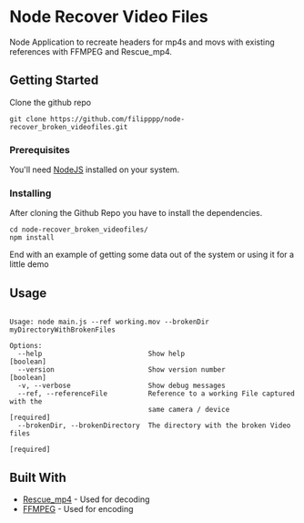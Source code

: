 # Node Recover Video Files

Node Application to recreate headers for mp4s and movs with existing references with FFMPEG and Rescue_mp4.

## Getting Started

Clone the github repo

```
git clone https://github.com/filipppp/node-recover_broken_videofiles.git
```

### Prerequisites

You'll need [NodeJS](https://nodejs.org/en/) installed on your system.

### Installing

After cloning the Github Repo you have to install the dependencies.

```
cd node-recover_broken_videofiles/
npm install
```


End with an example of getting some data out of the system or using it for a little demo

## Usage


```

Usage: node main.js --ref working.mov --brokenDir myDirectoryWithBrokenFiles

Options:
  --help                          Show help                            [boolean]
  --version                       Show version number                  [boolean]
  -v, --verbose                   Show debug messages
  --ref, --referenceFile          Reference to a working File captured with the
                                  same camera / device                [required]
  --brokenDir, --brokenDirectory  The directory with the broken Video files
                                                                      [required]

```



## Built With

* [Rescue_mp4](http://slydiman.me/eng/mmedia/recover_mp4.htm) - Used for decoding
* [FFMPEG](https://www.ffmpeg.org/) - Used for encoding
